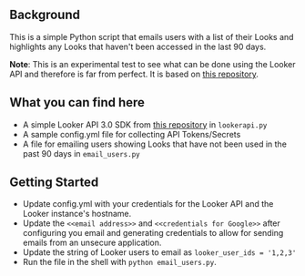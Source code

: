 ## Background

This is a simple Python script that emails users with a list of their Looks and highlights any Looks that haven't been accessed in the last 90 days.

**Note**: This is an experimental test to see what can be done using the Looker API and therefore is far from perfect. It is based on [this repository](https://github.com/llooker/python_api_samples).

## What you can find here
- A simple Looker API 3.0 SDK from [this repository](https://github.com/llooker/python_api_samples) in `lookerapi.py`
- A sample config.yml file for collecting API Tokens/Secrets
- A file for emailing users showing Looks that have not been used in the past 90 days in `email_users.py`

## Getting Started
- Update config.yml with your credentials for the Looker API and the Looker instance's hostname.
- Update the `<<email address>>` and `<<credentials for Google>>` after configuring you email and generating credentials to allow for sending emails from an unsecure application.
- Update the string of Looker users to email as `looker_user_ids = '1,2,3'`
- Run the file in the shell with `python email_users.py`.
